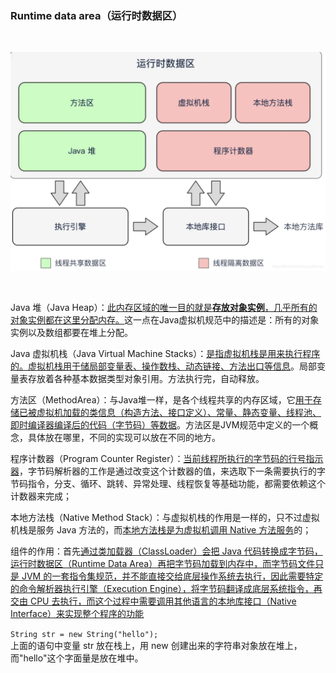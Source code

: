 ### Runtime data area（运行时数据区）

‍

![image](assets/image-20230216153127-xzve28i.png "Java 运行时数据区")​

‍

Java 堆（Java Heap）：​<u>此内存区域的唯一目的就是</u>​**<u>存放对象实例</u>**​<u>，几乎所有的对象实例都在这里分配内存。</u>这一点在Java虚拟机规范中的描述是：所有的对象实例以及数组都要在堆上分配。

Java 虚拟机栈（Java Virtual Machine Stacks）：​<u>是指</u>​<u>虚拟机栈是用来执行程序的</u><u>。虚拟机栈用于储局部变量表、操作数栈、动态链接、方法出口等信息</u>。局部变量表存放着各种基本数据类型对象引用。方法执行完，自动释放。

方法区（MethodArea）：与Java堆一样，是各个线程共享的内存区域，它<u>用于存储已被虚拟机加载的类信息（构造方法、接口定义）、常量、静态变量、线程池、即时编译器编译后的代码（字节码）等数据</u>。方法区是JVM规范中定义的一个概念，具体放在哪里，不同的实现可以放在不同的地方。

程序计数器（Program Counter Register）：​<u>当前线程所执行的字节码的行号指示器</u>，字节码解析器的工作是通过改变这个计数器的值，来选取下一条需要执行的字节码指令，分支、循环、跳转、异常处理、线程恢复等基础功能，都需要依赖这个计数器来完成；

本地方法栈（Native Method Stack）：与虚拟机栈的作用是一样的，只不过虚拟机栈是服务 Java 方法的，而<u>本地方法栈是为虚拟机调用 Native 方法服务</u>的；

组件的作用：首先<u>通过类加载器（ClassLoader）会把 Java 代码转换成字节码，运行时数据区（Runtime Data Area）再把字节码加载到内存中，而字节码文件只是 JVM 的一套指令集规范，并不能直接交给底层操作系统去执行，因此需要特定的命令解析器执行引擎（Execution Engine），将字节码翻译成底层系统指令，再交由 CPU 去执行，而这个过程中需要调用其他语言的本地库接口（Native Interface）来实现整个程序的功能</u>

`String str = new String("hello");`​  
上面的语句中变量 str 放在栈上，用 new 创建出来的字符串对象放在堆上，而"hello"这个字面量是放在堆中。  